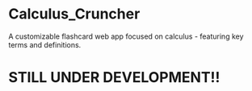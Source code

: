 # Calculus_Cruncher
A customizable flashcard web app focused on calculus - featuring key terms and definitions.


# STILL UNDER DEVELOPMENT!!
